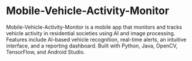 # Mobile-Vehicle-Activity-Monitor
 Mobile-Vehicle-Activity-Monitor is a mobile app that monitors and tracks vehicle activity in residential societies using AI and image processing. Features include AI-based vehicle recognition, real-time alerts, an intuitive interface, and a reporting dashboard. Built with Python, Java, OpenCV, TensorFlow, and Android Studio.
